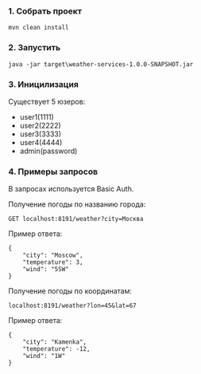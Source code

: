### 1.  Собрать проект

```
mvn clean install
```

### 2.  Запустить

```
java -jar target\weather-services-1.0.0-SNAPSHOT.jar
```

### 3.  Иницилизация

Существует 5 юзеров:   
     
*   user1(1111)
*   user2(2222)
*   user3(3333)
*   user4(4444)
*   admin(password)

### 4.  Примеры запросов

В запросах используется Basic Auth.

Получение погоды по названию города:

    GET localhost:8191/weather?city=Москва

Пример ответа:

```
{
    "city": "Moscow",
    "temperature": 3,
    "wind": "5SW"
}
```

Получение погоды по координатам:

    localhost:8191/weather?lon=45&lat=67

Пример ответа:
```
{
    "city": "Kamenka",
    "temperature": -12,
    "wind": "1W"
}
```
